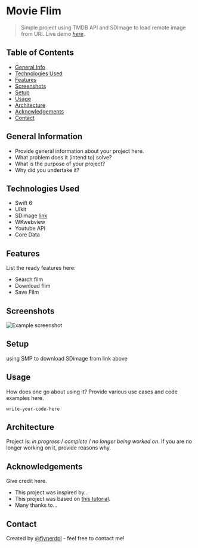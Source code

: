 #
# Movie Flim
> Simple project using TMDB API and SDImage to load remote image from URl.
> Live demo [_here_](https://www.example.com). <!-- If you have the project hosted somewhere, include the link here. -->

## Table of Contents
* [General Info](#general-information)
* [Technologies Used](#technologies-used)
* [Features](#features)
* [Screenshots](#screenshots)
* [Setup](#setup)
* [Usage](#usage)
* [Architecture](#architecture)
* [Acknowledgements](#acknowledgements)
* [Contact](#contact)
<!-- * [License](#license) -->


## General Information
- Provide general information about your project here.
- What problem does it (intend to) solve?
- What is the purpose of your project?
- Why did you undertake it?
<!-- You don't have to answer all the questions - just the ones relevant to your project. -->


## Technologies Used
- Swift 6
- UIkit 
- SDimage  [link](https://github.com/SDWebImage/SDWebImage)
- WKwebview
- Youtube API
- Core Data


## Features
List the ready features here:
- Search film
- Download flim 
- Save Film


## Screenshots
![Example screenshot](./img/screenshot.png)
<!-- If you have screenshots you'd like to share, include them here. -->


## Setup
using SMP to download SDimage from link above 

## Usage
How does one go about using it?
Provide various use cases and code examples here.

`write-your-code-here`


## Architecture
Project is: _in progress_ / _complete_ / _no longer being worked on_. If you are no longer working on it, provide reasons why.



## Acknowledgements
Give credit here.
- This project was inspired by...
- This project was based on [this tutorial](https://www.example.com).
- Many thanks to...


## Contact
Created by [@flynerdpl](https://www.flynerd.pl/) - feel free to contact me!
